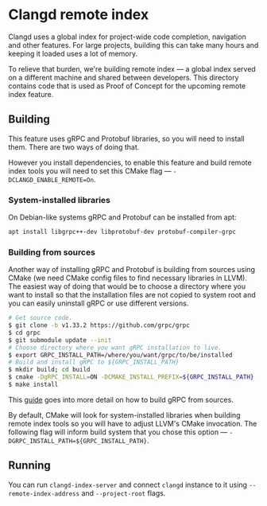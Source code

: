 # Clangd remote index

Clangd uses a global index for project-wide code completion, navigation and
other features.  For large projects, building this can take many hours and
keeping it loaded uses a lot of memory.

To relieve that burden, we're building remote index &mdash; a global index
served on a different machine and shared between developers. This directory
contains code that is used as Proof of Concept for the upcoming remote index
feature.

## Building

This feature uses gRPC and Protobuf libraries, so you will need to install them.
There are two ways of doing that.

However you install dependencies, to enable this feature and build remote index
tools you will need to set this CMake flag &mdash; `-DCLANGD_ENABLE_REMOTE=On`.

### System-installed libraries

On Debian-like systems gRPC and Protobuf can be installed from apt:

```bash
apt install libgrpc++-dev libprotobuf-dev protobuf-compiler-grpc
```

### Building from sources

Another way of installing gRPC and Protobuf is building from sources using
CMake (we need CMake config files to find necessary libraries in LLVM). The
easiest way of doing that would be to choose a directory where you want to
install so that the installation files are not copied to system root and you
can easily uninstall gRPC or use different versions.

```bash
# Get source code.
$ git clone -b v1.33.2 https://github.com/grpc/grpc
$ cd grpc
$ git submodule update --init
# Choose directory where you want gRPC installation to live.
$ export GRPC_INSTALL_PATH=/where/you/want/grpc/to/be/installed
# Build and install gRPC to ${GRPC_INSTALL_PATH}
$ mkdir build; cd build
$ cmake -DgRPC_INSTALL=ON -DCMAKE_INSTALL_PREFIX=${GRPC_INSTALL_PATH} -DCMAKE_BUILD_TYPE=Release ..
$ make install
```

This [guide](https://github.com/grpc/grpc/blob/master/BUILDING.md) goes into
more detail on how to build gRPC from sources.

By default, CMake will look for system-installed libraries when building remote
index tools so you will have to adjust LLVM's CMake invocation. The following
flag will inform build system that you chose this option &mdash;
`-DGRPC_INSTALL_PATH=${GRPC_INSTALL_PATH}`.

## Running

You can run `clangd-index-server` and connect `clangd` instance to it using
`--remote-index-address` and `--project-root` flags.
